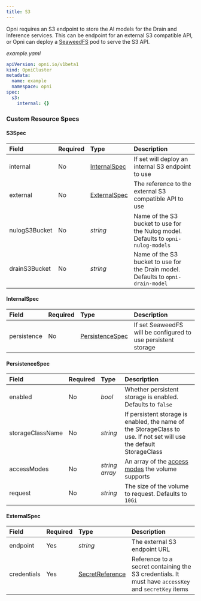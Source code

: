 ```yaml
---
title: S3
---
```


Opni requires an S3 endpoint to store the AI models for the Drain and Inference services.  This can be endpoint for an external S3 compatible API, or Opni can deploy a [SeaweedFS](https://github.com/chrislusf/seaweedfs) pod to serve the S3 API.

*example.yaml*
```yaml
apiVersion: opni.io/v1beta1
kind: OpniCluster
metadata:
  name: example
  namespace: opni
spec:
  s3:
    internal: {}
```

### Custom Resource Specs

#### S3Spec

| Field | Required | Type | Description |
|:------|:---------|:-----|:------------|
| internal | No | [InternalSpec](#internalspec) | If set will deploy an internal S3 endpoint to use |
| external | No | [ExternalSpec](#externalspec) | The reference to the external S3 compatible API to use |
| nulogS3Bucket | No | *string* | Name of the S3 bucket to use for the Nulog model.  Defaults to `opni-nulog-models` |
| drainS3Bucket | No | *string* | Name of the S3 bucket to use for the Drain model.  Defaults to `opni-drain-model` |

#### InternalSpec

| Field | Required | Type | Description |
|:------|:---------|:-----|:------------|
| persistence | No | [PersistenceSpec](#persistencespec) | If set SeaweedFS will be configured to use persistent storage |

#### PersistenceSpec

| Field | Required | Type | Description |
|:------|:---------|:-----|:------------|
| enabled | No | *bool* | Whether persistent storage is enabled.  Defaults to `false` |
| storageClassName | No | *string* | If persistent storage is enabled, the name of the StorageClass to use.  If not set will use the default StorageClass |
| accessModes | No | *string array* | An array of the [access modes](https://kubernetes.io/docs/concepts/storage/persistent-volumes/#access-modes) the volume supports |
| request | No | *string* | The size of the volume to request.  Defaults to `10Gi` |

#### ExternalSpec

| Field | Required | Type | Description |
|:------|:---------|:-----|:------------|
| endpoint | Yes | *string* | The external S3 endpoint URL |
| credentials | Yes | [SecretReference](https://kubernetes.io/docs/reference/generated/kubernetes-api/v1.22/#secretreference-v1-core) | Reference to a secret containing the S3 credentials.  It must have `accessKey` and `secretKey` items | 